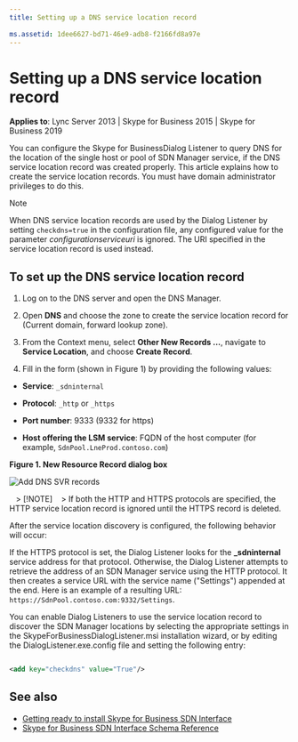 ```yaml
---
title: Setting up a DNS service location record
 
ms.assetid: 1dee6627-bd71-46e9-adb8-f2166fd8a97e
---
```



# Setting up a DNS service location record


  
    
    

 **Applies to**: Lync Server 2013 | Skype for Business 2015 | Skype for Business 2019

You can configure the Skype for BusinessDialog Listener to query DNS for the location of the single host or pool of SDN Manager service, if the DNS service location record was created properly. This article explains how to create the service location records. You must have domain administrator privileges to do this. 
  
> [!NOTE]
> When DNS service location records are used by the Dialog Listener by setting  `checkdns=true` in the configuration file, any configured value for the parameter _configurationserviceuri_ is ignored. The URI specified in the service location record is used instead.
  
    
    


## To set up the DNS service location record


  
    
    

1. Log on to the DNS server and open the DNS Manager. 
    
  
2. Open **DNS** and choose the zone to create the service location record for (Current domain, forward lookup zone).
    
  
3. From the Context menu, select **Other New Records ...**, navigate to **Service Location**, and choose **Create Record**.
    
  
4. Fill in the form (shown in Figure 1) by providing the following values: 
    
  - **Service**: `_sdninternal`
    
  
  - **Protocol**: `_http` or `_https`
    
  
  - **Port number**: 9333 (9332 for https)
    
  
  - **Host offering the LSM service**: FQDN of the host computer (for example, `SdnPool.LneProd.contoso.com`) 
    
  

  **Figure 1. New Resource Record dialog box**

  

  ![Add DNS SVR records](../images/Lync_Sdn_interface_New_resource_record.jpg)
  

    
   > [!NOTE]
   > If both the HTTP and HTTPS protocols are specified, the HTTP service location record is ignored until the HTTPS record is deleted. 

After the service location discovery is configured, the following behavior will occur: 
  
If the HTTPS protocol is set, the Dialog Listener looks for the **_sdninternal** service address for that protocol. Otherwise, the Dialog Listener attempts to retrieve the address of an SDN Manager service using the HTTP protocol. It then creates a service URL with the service name ("Settings") appended at the end. Here is an example of a resulting URL: `https://SdnPool.contoso.com:9332/Settings`. 
  
    
    
You can enable Dialog Listeners to use the service location record to discover the SDN Manager locations by selecting the appropriate settings in the SkypeForBusinessDialogListener.msi installation wizard, or by editing the DialogListener.exe.config file and setting the following entry: 
  

```xml

<add key="checkdns" value="True"/>
```


## See also

-  [Getting ready to install Skype for Business SDN Interface](getting-ready-to-install-sdn-interface.md)  
-  [Skype for Business SDN Interface Schema Reference](skype-for-business-sdn-interface-schema-reference.md)
    
  

